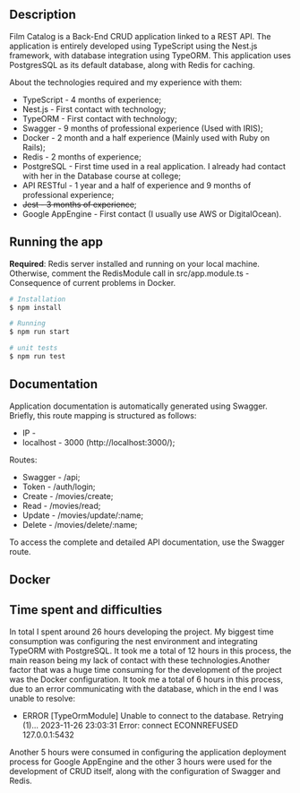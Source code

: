 ## Description

Film Catalog is a Back-End CRUD application linked to a REST API. The application is entirely developed using TypeScript using the Nest.js framework, with database integration using TypeORM. This application uses PostgresSQL as its default database, along with Redis for caching.

About the technologies required and my experience with them:

* TypeScript - 4 months of experience;
* Nest.js - First contact with technology;
* TypeORM - First contact with technology;
* Swagger - 9 months of professional experience (Used with IRIS);
* Docker - 2 month and a half experience (Mainly used with Ruby on Rails);
* Redis - 2 months of experience;
* PostgreSQL - First time used in a real application. I already had contact with her in the Database course at college;
* API RESTful - 1 year and a half of experience and 9 months of professional experience;
* ~~Jest - 3 months of experience~~;
* Google AppEngine - First contact (I usually use AWS or DigitalOcean).

## Running the app

**Required**: Redis server installed and running on your local machine. Otherwise, comment the RedisModule call in src/app.module.ts - Consequence of current problems in Docker.

```bash
# Installation
$ npm install

# Running
$ npm run start

# unit tests
$ npm run test
```
## Documentation

Application documentation is automatically generated using Swagger. Briefly, this route mapping is structured as follows:

* IP - 
* localhost - 3000 (http://localhost:3000/);

Routes:

* Swagger - /api;
* Token - /auth/login;
* Create - /movies/create;
* Read - /movies/read;
* Update - /movies/update/:name;
* Delete - /movies/delete/:name;

To access the complete and detailed API documentation, use the Swagger route.

## Docker

## Time spent and difficulties

In total I spent around 26 hours developing the project. My biggest time consumption was configuring the nest environment and integrating TypeORM with PostgreSQL. It took me a total of 12 hours in this process, the main reason being my lack of contact with these technologies.Another factor that was a huge time consuming for the development of the project was the Docker configuration. It took me a total of 6 hours in this process, due to an error communicating with the database, which in the end I was unable to resolve:

* ERROR [TypeOrmModule] Unable to connect to the database. Retrying (1)... 2023-11-26 23:03:31 Error: connect ECONNREFUSED 127.0.0.1:5432

Another 5 hours were consumed in configuring the application deployment process for Google AppEngine and the other 3 hours were used for the development of CRUD itself, along with the configuration of Swagger and Redis.